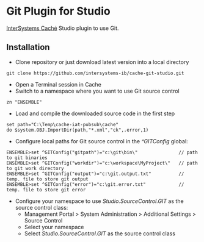 # Git Plugin for Studio

[InterSystems Caché](http://www.intersystems.com/our-products/cache/cache-overview/) Studio plugin to use Git.

## Installation
* Clone repository or just download latest version into a local directory
```
git clone https://github.com/intersystems-ib/cache-git-studio.git
```

* Open a Terminal session in Cache
* Switch to a namespace where you want to use Git source control
```
zn "ENSEMBLE"
```

* Load and compile the downloaded source code in the first step 
```
set path="C:\Temp\cache-iat-pubsub\cache"
do $system.OBJ.ImportDir(path,"*.xml","ck",.error,1)
```

* Configure local paths for Git source control in the *^GITConfig* global:
```
ENSEMBLE>set ^GITConfig("gitpath")="c:\git\bin\"               // path to git binaries
ENSEMBLE>set ^GITConfig("workdir")="c:\workspace\MyProject\"   // path to git work directory
ENSEMBLE>set ^GITConfig("output")="c:\git.output.txt"          // temp. file to store git output
ENSEMBLE>set ^GITConfig("error")="c:\git.error.txt"            // temp. file to store git error
```

* Configure your namespace to use *Studio.SourceControl.GIT* as the source control class:
  * Management Portal > System Administration > Additional Settings > Source Control
  * Select your namespace
  * Select *Studio.SourceControl.GIT* as the source control class

